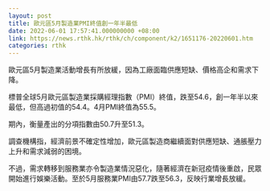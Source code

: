 ```yaml
---
layout: post
title: 歐元區5月製造業PMI終值創一年半最低
date: 2022-06-01 17:57:41.000000000 +08:00
link: https://news.rthk.hk/rthk/ch/component/k2/1651176-20220601.htm
categories: rthk
---
```


歐元區5月製造業活動增長有所放緩，因為工廠面臨供應短缺、價格高企和需求下降。

標普全球5月歐元區製造業採購經理指數（PMI）終值，跌至54.6，創一年半以來最低，但高過初值的54.4。4月PMI終值為55.5。

期內，衡量產出的分項指數由50.7升至51.3。

調查機構指，經濟前景不確定性增加，歐元區製造商繼續面對供應短缺、通脹壓力上升和需求減弱的困境。

不過，需求轉移到服務業亦令製造業情況惡化，隨著經濟在新冠疫情後重啟，民眾開始進行娛樂活動。至於5月服務業PMI由57.7跌至56.3，反映行業增長放緩。
